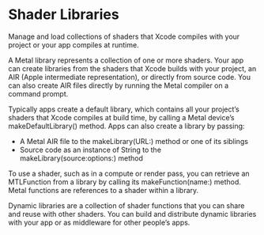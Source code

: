 # Shader Libraries
Manage and load collections of shaders that Xcode compiles with your project or your app compiles at runtime.

A Metal library represents a collection of one or more shaders.
Your app can create libraries from the shaders that Xcode builds with your project,
an AIR (Apple intermediate representation), or directly from source code.
You can also create AIR files directly by running the Metal compiler on a command prompt.

Typically apps create a default library, which contains all your project’s shaders that Xcode compiles at build time,
by calling a Metal device’s makeDefaultLibrary() method. Apps can also create a library by passing:
* A Metal AIR file to the makeLibrary(URL:) method or one of its siblings
* Source code as an instance of String to the makeLibrary(source:options:) method

To use a shader, such as in a compute or render pass,
you can retrieve an MTLFunction from a library by calling its makeFunction(name:) method.
Metal functions are references to a shader within a library.

Dynamic libraries are a collection of shader functions that you can share and reuse with other shaders.
You can build and distribute dynamic libraries with your app or as middleware for other people’s apps.
